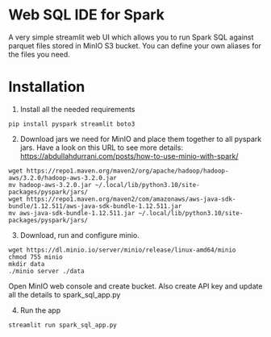 # Web SQL IDE for Spark

A very simple streamlit web UI which allows you to run Spark SQL against parquet files stored in MinIO S3 bucket.
You can define your own aliases for the files you need. 

# Installation


1. Install all the needed requirements

```
pip install pyspark streamlit boto3
```

2. Download jars we need for MinIO and place them together to all pyspark jars. Have a look on this URL to see more details:
https://abdullahdurrani.com/posts/how-to-use-minio-with-spark/

```
wget https://repo1.maven.org/maven2/org/apache/hadoop/hadoop-aws/3.2.0/hadoop-aws-3.2.0.jar
mv hadoop-aws-3.2.0.jar ~/.local/lib/python3.10/site-packages/pyspark/jars/
wget https://repo1.maven.org/maven2/com/amazonaws/aws-java-sdk-bundle/1.12.511/aws-java-sdk-bundle-1.12.511.jar
mv aws-java-sdk-bundle-1.12.511.jar ~/.local/lib/python3.10/site-packages/pyspark/jars/
```

3. Download, run and configure minio. 

```
wget https://dl.minio.io/server/minio/release/linux-amd64/minio
chmod 755 minio
mkdir data
./minio server ./data 
```

Open MinIO web console and create bucket. Also create API key and update all the details to spark_sql_app.py

4. Run the app 

```
streamlit run spark_sql_app.py 
```
